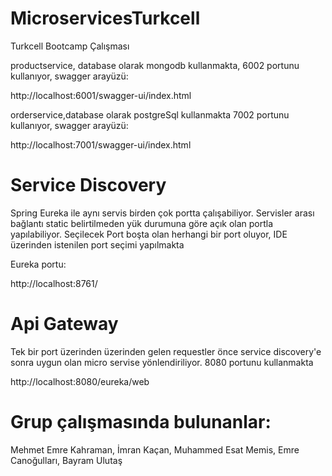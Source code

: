 # MicroservicesTurkcell
Turkcell Bootcamp Çalışması

productservice, database olarak mongodb kullanmakta, 6002 portunu kullanıyor, swagger arayüzü:

http://localhost:6001/swagger-ui/index.html

orderservice,database olarak postgreSql kullanmakta 7002 portunu kullanıyor, swagger arayüzü:

http://localhost:7001/swagger-ui/index.html

# Service Discovery
Spring Eureka ile aynı servis birden çok portta çalışabiliyor.
Servisler arası bağlantı static belirtilmeden yük durumuna göre açık olan 
portla yapılabiliyor. Seçilecek Port boşta olan herhangi bir port oluyor,
IDE üzerinden istenilen port seçimi yapılmakta

Eureka portu:

http://localhost:8761/

# Api Gateway
Tek bir port üzerinden üzerinden gelen requestler önce service discovery'e sonra
uygun olan micro servise yönlendiriliyor. 8080 portunu kullanmakta

http://localhost:8080/eureka/web




# Grup çalışmasında bulunanlar:
Mehmet Emre Kahraman, İmran Kaçan, Muhammed Esat Memis, Emre Canoğulları, Bayram Ulutaş
